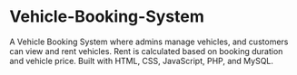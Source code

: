 # Vehicle-Booking-System
A Vehicle Booking System where admins manage vehicles, and customers can view and rent vehicles. Rent is calculated based on booking duration and vehicle price. Built with HTML, CSS, JavaScript, PHP, and MySQL.
